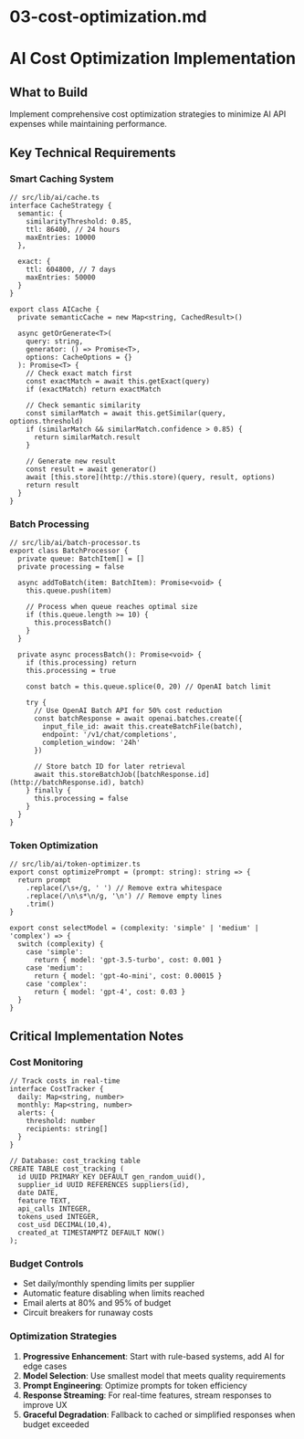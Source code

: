 # 03-cost-optimization.md

# AI Cost Optimization Implementation

## What to Build

Implement comprehensive cost optimization strategies to minimize AI API expenses while maintaining performance.

## Key Technical Requirements

### Smart Caching System

```
// src/lib/ai/cache.ts
interface CacheStrategy {
  semantic: {
    similarityThreshold: 0.85,
    ttl: 86400, // 24 hours
    maxEntries: 10000
  },
  
  exact: {
    ttl: 604800, // 7 days
    maxEntries: 50000
  }
}

export class AICache {
  private semanticCache = new Map<string, CachedResult>()
  
  async getOrGenerate<T>(
    query: string,
    generator: () => Promise<T>,
    options: CacheOptions = {}
  ): Promise<T> {
    // Check exact match first
    const exactMatch = await this.getExact(query)
    if (exactMatch) return exactMatch
    
    // Check semantic similarity
    const similarMatch = await this.getSimilar(query, options.threshold)
    if (similarMatch && similarMatch.confidence > 0.85) {
      return similarMatch.result
    }
    
    // Generate new result
    const result = await generator()
    await [this.store](http://this.store)(query, result, options)
    return result
  }
}
```

### Batch Processing

```
// src/lib/ai/batch-processor.ts
export class BatchProcessor {
  private queue: BatchItem[] = []
  private processing = false
  
  async addToBatch(item: BatchItem): Promise<void> {
    this.queue.push(item)
    
    // Process when queue reaches optimal size
    if (this.queue.length >= 10) {
      this.processBatch()
    }
  }
  
  private async processBatch(): Promise<void> {
    if (this.processing) return
    this.processing = true
    
    const batch = this.queue.splice(0, 20) // OpenAI batch limit
    
    try {
      // Use OpenAI Batch API for 50% cost reduction
      const batchResponse = await openai.batches.create({
        input_file_id: await this.createBatchFile(batch),
        endpoint: '/v1/chat/completions',
        completion_window: '24h'
      })
      
      // Store batch ID for later retrieval
      await this.storeBatchJob([batchResponse.id](http://batchResponse.id), batch)
    } finally {
      this.processing = false
    }
  }
}
```

### Token Optimization

```
// src/lib/ai/token-optimizer.ts
export const optimizePrompt = (prompt: string): string => {
  return prompt
    .replace(/\s+/g, ' ') // Remove extra whitespace
    .replace(/\n\s*\n/g, '\n') // Remove empty lines
    .trim()
}

export const selectModel = (complexity: 'simple' | 'medium' | 'complex') => {
  switch (complexity) {
    case 'simple':
      return { model: 'gpt-3.5-turbo', cost: 0.001 }
    case 'medium':
      return { model: 'gpt-4o-mini', cost: 0.00015 }
    case 'complex':
      return { model: 'gpt-4', cost: 0.03 }
  }
}
```

## Critical Implementation Notes

### Cost Monitoring

```
// Track costs in real-time
interface CostTracker {
  daily: Map<string, number>
  monthly: Map<string, number>
  alerts: {
    threshold: number
    recipients: string[]
  }
}

// Database: cost_tracking table
CREATE TABLE cost_tracking (
  id UUID PRIMARY KEY DEFAULT gen_random_uuid(),
  supplier_id UUID REFERENCES suppliers(id),
  date DATE,
  feature TEXT,
  api_calls INTEGER,
  tokens_used INTEGER,
  cost_usd DECIMAL(10,4),
  created_at TIMESTAMPTZ DEFAULT NOW()
);
```

### Budget Controls

- Set daily/monthly spending limits per supplier
- Automatic feature disabling when limits reached
- Email alerts at 80% and 95% of budget
- Circuit breakers for runaway costs

### Optimization Strategies

1. **Progressive Enhancement**: Start with rule-based systems, add AI for edge cases
2. **Model Selection**: Use smallest model that meets quality requirements
3. **Prompt Engineering**: Optimize prompts for token efficiency
4. **Response Streaming**: For real-time features, stream responses to improve UX
5. **Graceful Degradation**: Fallback to cached or simplified responses when budget exceeded